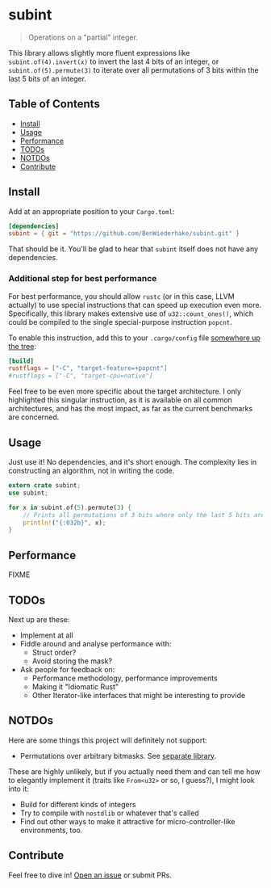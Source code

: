 # subint

> Operations on a "partial" integer.

This library allows slightly more fluent expressions like
`subint.of(4).invert(x)` to invert the last 4 bits of an integer,
or `subint.of(5).permute(3)` to iterate over all permutations of
3 bits within the last 5 bits of an integer.

## Table of Contents

- [Install](#install)
- [Usage](#usage)
- [Performance](#performance)
- [TODOs](#todos)
- [NOTDOs](#notdos)
- [Contribute](#contribute)

## Install

Add at an appropriate position to your `Cargo.toml`:

```TOML
[dependencies]
subint = { git = "https://github.com/BenWiederhake/subint.git" }
```

That should be it.  You'll be glad to hear that `subint` itself
does not have any dependencies.

### Additional step for best performance

For best performance, you should allow `rustc` (or in this case, LLVM actually)
to use special instructions that can speed up execution even more.
Specifically, this library makes extensive use of `u32::count_ones()`,
which could be compiled to the single special-purpose instruction `popcnt`.

To enable this instruction, add this to your `.cargo/config` file
[somewhere up the tree](http://doc.crates.io/config.html#hierarchical-structure):

```TOML
[build]
rustflags = ["-C", "target-feature=+popcnt"]
#rustflags = ["-C", "target-cpu=native"]
```

Feel free to be even more specific about the target architecture.
I only highlighted this singular instruction, as it is available
on all common architectures, and has the most impact, as far as the
current benchmarks are concerned.

<!--
  Assuming that the processor doesn't already recognize the pattern and
  optimize on its own.  In this case, `popcnt` might still be of advantage
  because of the limited instruction cache.
  The "bitcount hack" is pretty long!
-->

## Usage

Just use it!  No dependencies, and it's short enough.
The complexity lies in constructing an algorithm,
not in writing the code.

```Rust
extern crate subint;
use subint;

for x in subint.of(5).permute(3) {
    // Prints all permutations of 3 bits where only the last 5 bits are considered.
    println!("{:032b}", x);
}
```

## Performance

FIXME

## TODOs

Next up are these:
* Implement at all
* Fiddle around and analyse performance with:
    * Struct order?
    * Avoid storing the mask?
* Ask people for feedback on:
    * Performance methodology, performance improvements
    * Making it "Idiomatic Rust"
    * Other Iterator-like interfaces that might be interesting to provide

## NOTDOs

Here are some things this project will definitely not support:
* Permutations over arbitrary bitmasks.  See [separate library](https://github.com/BenWiederhake/masked_permute/).

These are highly unlikely, but if you actually need them and can tell me
how to elegantly implement it (traits like `From<u32>` or so, I guess?),
I might look into it:
* Build for different kinds of integers
* Try to compile with `nostdlib` or whatever that's called
* Find out other ways to make it attractive for
  micro-controller-like environments, too.

## Contribute

Feel free to dive in! [Open an issue](https://github.com/BenWiederhake/subint/issues/new) or submit PRs.
